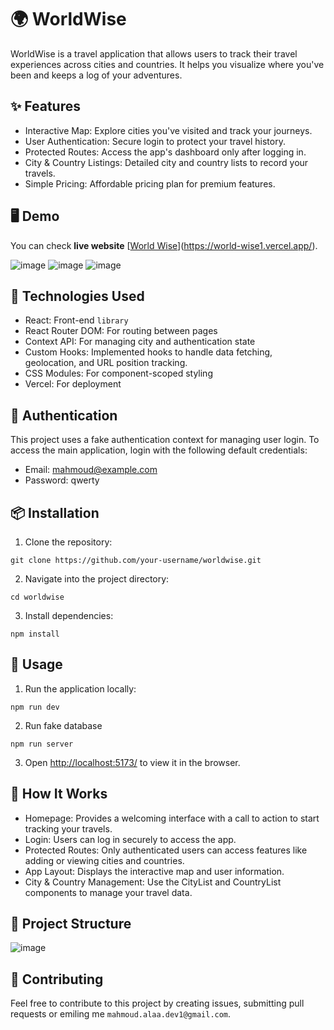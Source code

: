 # 🌍 WorldWise

WorldWise is a travel application that allows users to track their travel experiences across cities and countries. It helps you visualize where you've been and keeps a log of your adventures.

## ✨ Features
- Interactive Map: Explore cities you've visited and track your journeys.
- User Authentication: Secure login to protect your travel history.
- Protected Routes: Access the app's dashboard only after logging in.
- City & Country Listings: Detailed city and country lists to record your travels.
- Simple Pricing: Affordable pricing plan for premium features.

## 🖥️ Demo
You can check **live website** [[World Wise](world-wise1.vercel.app)](https://world-wise1.vercel.app/).


![image](https://github.com/user-attachments/assets/a3b84fc2-e03f-474e-8347-b84d939ff474)
![image](https://github.com/user-attachments/assets/9a580753-0484-4296-b3f8-d678d0e30b47)
![image](https://github.com/user-attachments/assets/6000d924-c58d-4500-ba41-216f2f5400e7)



## 🚀 Technologies Used
- React: Front-end `library`
- React Router DOM: For routing between pages
- Context API: For managing city and authentication state
- Custom Hooks: Implemented hooks to handle data fetching, geolocation, and URL position tracking.
- CSS Modules: For component-scoped styling
- Vercel: For deployment

## 🔐 Authentication
This project uses a fake authentication context for managing user login. To access the main application, login with the following default credentials:
- Email: mahmoud@example.com
- Password: qwerty

## 📦 Installation
1. Clone the repository:
```
git clone https://github.com/your-username/worldwise.git
```
2. Navigate into the project directory:
```
cd worldwise
```

3. Install dependencies:
```
npm install
```

## 🔄 Usage
1. Run the application locally:
```
npm run dev
```
2. Run fake database 
```
npm run server
```
3. Open [http://localhost:5173/](http://localhost:5173/) to view it in the browser.



## 📖 How It Works
- Homepage: Provides a welcoming interface with a call to action to start tracking your travels.
- Login: Users can log in securely to access the app.
- Protected Routes: Only authenticated users can access features like adding or viewing cities and countries.
- App Layout: Displays the interactive map and user information.
- City & Country Management: Use the CityList and CountryList components to manage your travel data.

## 📂 Project Structure

![image](https://github.com/user-attachments/assets/aec77bf6-76ab-4526-ba54-f56d8ab17e28)






## 🤝 Contributing
Feel free to contribute to this project by creating issues, submitting pull requests or emiling me `mahmoud.alaa.dev1@gmail.com`.




